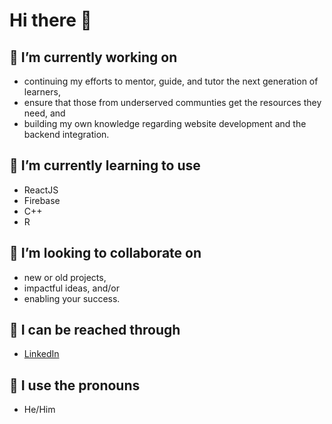 # Hi there 👋

## 🔭 I’m currently working on 
   - continuing my efforts to mentor, guide, and tutor the next generation of learners,
   - ensure that those from underserved communties get the resources they need, and
   - building my own knowledge regarding website development and the backend integration.
## 🌱 I’m currently learning to use 
   - ReactJS 
   - Firebase
   - C++
   - R
## 🤝 I’m looking to collaborate on 
   - new or old projects,
   - impactful ideas, and/or
   - enabling your success.
## 📧 I can be reached through
   - [LinkedIn](https://www.linkedin.com/in/ojasw/)
## 👨 I use the pronouns
   - He/Him
